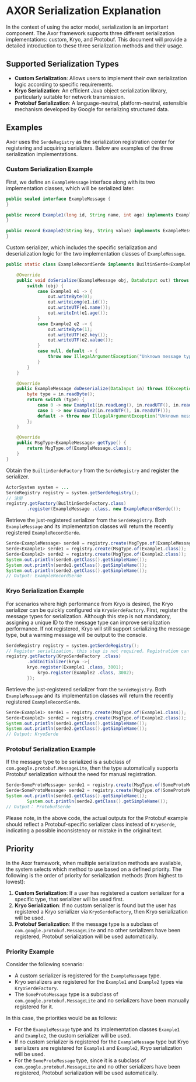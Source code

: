 # AXOR Serialization Explanation

In the context of using the actor model, serialization is an important component. The Axor framework
supports three different serialization implementations: custom, Kryo, and Protobuf. This document
will provide a detailed introduction to these three serialization methods and their usage.

## Supported Serialization Types

- **Custom Serialization**: Allows users to implement their own serialization logic according to
  specific requirements.
- **Kryo Serialization**: An efficient Java object serialization library, particularly suitable for
  network transmission.
- **Protobuf Serialization**: A language-neutral, platform-neutral, extensible mechanism developed
  by Google for serializing structured data.

## Examples

Axor uses the `SerdeRegistry` as the serialization registration center for registering and acquiring
serializers. Below are examples of the three serialization implementations.

### Custom Serialization Example

First, we define an `ExampleMessage` interface along with its two implementation classes, which will
be serialized later.

```java
public sealed interface ExampleMessage {
}

public record Example1(long id, String name, int age) implements ExampleMessage {
}

public record Example2(String key, String value) implements ExampleMessage {
}
```

Custom serializer, which includes the specific serialization and deserialization logic for the two
implementation classes of `ExampleMessage`.

```java
public static class ExampleRecordSerde implements BuiltinSerde<ExampleMessage> {

    @Override
    public void doSerialize(ExampleMessage obj, DataOutput out) throws IOException {
        switch (obj) {
            case Example1 e1 -> {
                out.writeByte(0);
                out.writeLong(e1.id());
                out.writeUTF(e1.name());
                out.writeInt(e1.age());
            }
            case Example2 e2 -> {
                out.writeByte(1);
                out.writeUTF(e2.key());
                out.writeUTF(e2.value());
            }
            case null, default -> {
                throw new IllegalArgumentException("Unknown message type");
            }
        }
    }

    @Override
    public ExampleMessage doDeserialize(DataInput in) throws IOException {
        byte type = in.readByte();
        return switch (type) {
            case 0 -> new Example1(in.readLong(), in.readUTF(), in.readInt());
            case 1 -> new Example2(in.readUTF(), in.readUTF());
            default -> throw new IllegalArgumentException("Unknown message type: " + type);
        };
    }

    @Override
    public MsgType<ExampleMessage> getType() {
        return MsgType.of(ExampleMessage.class);
    }
}
```

Obtain the `BuiltinSerdeFactory` from the `SerdeRegistry` and register the serializer.

```java
ActorSystem system = ...
SerdeRegistry registry = system.getSerdeRegistry();
// 注册
registry.getFactory(BuiltinSerdeFactory.class)
        .register(ExampleMessage .class, new ExampleRecordSerde());
```

Retrieve the just-registered serializer from the `SerdeRegistry`. Both `ExampleMessage` and its
implementation classes will return the recently registered `ExampleRecordSerde`.

```java
Serde<ExampleMessage> serde0 = registry.create(MsgType.of(ExampleMessage.class));
Serde<Example1> serde1 = registry.create(MsgType.of(Example1.class));
Serde<Example2> serde2 = registry.create(MsgType.of(Example2.class));
System.out.println(serde0.getClass().getSimpleName());
System.out.println(serde1.getClass().getSimpleName());
System.out.println(serde2.getClass().getSimpleName());
// Output: ExampleRecordSerde
```

### Kryo Serialization Example

For scenarios where high performance from Kryo is desired, the Kryo serializer can be quickly
configured via `KryoSerdeFactory`. First, register the message types for serialization. Although
this step is not mandatory, assigning a unique ID to the message type can improve serialization
performance. If not registered, Kryo will still support serializing the message type, but a warning
message will be output to the console.

```java
SerdeRegistry registry = system.getSerdeRegistry();
// Register serialization, this step is not required. Registration can enhance the performance of message serialization. If not registered, a warning message will be displayed on the console. Note that the registration ID for Kryo serialization needs to be globally unique; otherwise, issues may arise.
registry.getFactory(KryoSerdeFactory .class)
        .addInitializer(kryo ->{
        kryo.register(Example1 .class, 3001);
            kryo.register(Example2 .class, 3002);
        });
```

Retrieve the just-registered serializer from the `SerdeRegistry`. Both `ExampleMessage` and its
implementation classes will return the recently registered `ExampleRecordSerde`.

```java
Serde<Example1> serde1 = registry.create(MsgType.of(Example1.class));
Serde<Example2> serde2 = registry.create(MsgType.of(Example2.class));
System.out.println(serde1.getClass().getSimpleName());
System.out.println(serde2.getClass().getSimpleName());
// Output: KryoSerde
```

### Protobuf Serialization Example

If the message type to be serialized is a subclass of `com.google.protobuf.MessageLite`, then the
type automatically supports Protobuf serialization without the need for manual registration.

```java
Serde<SomeProtoMessage> serde1 = registry.create(MsgType.of(SomeProtoMessage.class));
Serde<SomeProtoMessage> serde2 = registry.create(MsgType.of(SomeProtoMessage.class));
System.out.println(serde1.getClass().getSimpleName());
        System.out.println(serde2.getClass().getSimpleName());
// Output： ProtobufSerde
```

Please note, in the above code, the actual outputs for the Protobuf example should reflect a
Protobuf-specific serializer class instead of `KryoSerde`, indicating a possible inconsistency or
mistake in the original text.

## Priority

In the Axor framework, when multiple serialization methods are available, the system selects which
method to use based on a defined priority. The following is the order of priority for serialization
methods (from highest to lowest):

1. **Custom Serialization**: If a user has registered a custom serializer for a specific type, that
   serializer will be used first.
2. **Kryo Serialization**: If no custom serializer is found but the user has registered a Kryo
   serializer via `KryoSerdeFactory`, then Kryo serialization will be used.
3. **Protobuf Serialization**: If the message type is a subclass of
   `com.google.protobuf.MessageLite` and no other serializers have been registered, Protobuf
   serialization will be used automatically.

### Priority Example

Consider the following scenario:

- A custom serializer is registered for the `ExampleMessage` type.
- Kryo serializers are registered for the `Example1` and `Example2` types via `KryoSerdeFactory`.
- The `SomeProtoMessage` type is a subclass of `com.google.protobuf.MessageLite` and no serializers
  have been manually registered for it.

In this case, the priorities would be as follows:

- For the `ExampleMessage` type and its implementation classes `Example1` and `Example2`, the custom
  serializer will be used.
- If no custom serializer is registered for the `ExampleMessage` type but Kryo serializers are
  registered for `Example1` and `Example2`, Kryo serialization will be used.
- For the `SomeProtoMessage` type, since it is a subclass of `com.google.protobuf.MessageLite` and
  no other serializers have been registered, Protobuf serialization will be used automatically.
